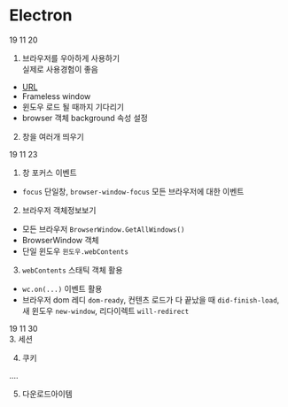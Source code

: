 # Electron


19 11 20
1. 브라우저를 우아하게 사용하기   
실제로 사용경험이 좋음 
* [URL](https://electronjs.org/docs/api/browser-window)
* Frameless window
* 윈도우 로드 될 때까지 기다리기 
* browser 객체 background 속성 설정 

2. 창을 여러개 띄우기 

19 11 23
1. 창 포커스 이벤트 
* `focus` 단일창, `browser-window-focus` 모든 브라우저에 대한 이벤트 
2. 브라우저 객체정보보기 
* 모든 브라우저 `BrowserWindow.GetAllWindows()`  
* BrowserWindow 객체   
* 단일 윈도우 `윈도우.webContents`
3. `webContents` 스태틱 객체 활용
* `wc.on(...)` 이벤트 활용
* 브라우저 dom 레디 `dom-ready`, 컨텐츠 로드가 다 끝났을 때  `did-finish-load`, 새 윈도우 `new-window`, 리다이렉트 `will-redirect`   


19 11 30  
3. 세션

4. 쿠키

....

5. 다운로드아이템
